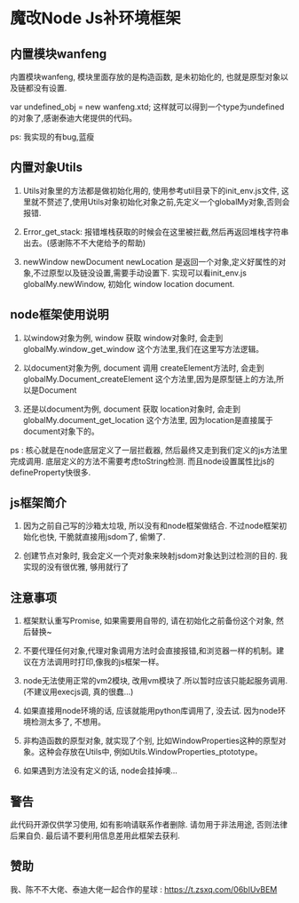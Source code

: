# 魔改Node Js补环境框架

## 内置模块wanfeng
内置模块wanfeng, 模块里面存放的是构造函数, 是未初始化的, 也就是原型对象以及链都没有设置.

var undefined_obj = new wanfeng.xtd;
这样就可以得到一个type为undefined的对象了,感谢泰迪大佬提供的代码。

ps: 我实现的有bug,蓝瘦

## 内置对象Utils
1. Utils对象里的方法都是做初始化用的, 使用参考util目录下的init_env.js文件, 
这里就不赘述了,使用Utils对象初始化对象之前,先定义一个globalMy对象,否则会报错.

2. Error_get_stack: 报错堆栈获取的时候会在这里被拦截,然后再返回堆栈字符串出去。(感谢陈不不大佬给予的帮助)

3. newWindow newDocument newLocation 是返回一个对象,定义好属性的对象,不过原型以及链没设置,需要手动设置下.
实现可以看init_env.js  globalMy.newWindow, 初始化 window location document.

## node框架使用说明

1. 以window对象为例, window 获取 window对象时, 会走到 globalMy.window_get_window 这个方法里,我们在这里写方法逻辑。

2. 以document对象为例, document 调用 createElement方法时, 会走到 globalMy.Document_createElement 这个方法里,因为是原型链上的方法,所以是Document

3. 还是以document为例, document 获取 location对象时, 会走到 globalMy.document_get_location 这个方法里, 因为location是直接属于document对象下的。

ps : 核心就是在node底层定义了一层拦截器, 然后最终又走到我们定义的js方法里完成调用. 底层定义的方法不需要考虑toString检测. 而且node设置属性比js的defineProperty快很多.
 
## js框架简介

1. 因为之前自己写的沙箱太垃圾, 所以没有和node框架做结合. 不过node框架初始化也快, 干脆就直接用jsdom了, 偷懒了. 

2. 创建节点对象时, 我会定义一个壳对象来映射jsdom对象达到过检测的目的. 我实现的没有很优雅, 够用就行了

## 注意事项

1. 框架默认重写Promise, 如果需要用自带的, 请在初始化之前备份这个对象, 然后替换~

2. 不要代理任何对象,代理对象调用方法时会直接报错,和浏览器一样的机制。建议在方法调用时打印,像我的js框架一样。

3. node无法使用正常的vm2模块, 改用vm模块了.所以暂时应该只能起服务调用.(不建议用execjs调, 真的很蠢...)

4. 如果直接用node环境的话, 应该就能用python库调用了, 没去试.  因为node环境检测太多了, 不想用。

5. 非构造函数的原型对象, 就实现了个别, 比如WindowProperties这种的原型对象。这种会存放在Utils中, 例如Utils.WindowProperties_ptototype。

6. 如果遇到方法没有定义的话, node会挂掉噢...

## 警告

此代码开源仅供学习使用,  如有影响请联系作者删除. 请勿用于非法用途, 否则法律后果自负. 最后请不要利用信息差用此框架去获利.

## 赞助
我、陈不不大佬、泰迪大佬一起合作的星球 : https://t.zsxq.com/06bIUvBEM